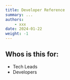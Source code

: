 ```yaml
---
title: Developer Reference
summary: ...
authors:
    - xxx
date: 2024-01-22
weight: -1
---
```

## Whos is this for:

- Tech Leads
- Developers
